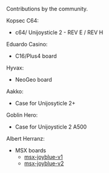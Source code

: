 Contributions by the community.


Kopsec C64:
 - c64/ Unijoysticle 2 - REV E / REV H

Eduardo Casino:
 - C16/Plus4 board

Hyvax:
  - NeoGeo board

Aakko:
  - Case for Unijosyticle 2+

Goblin Hero:
  - Case for Unijoysticle 2 A500

Albert Herranz:
  - MSX boards
    * [msx-joyblue-v1](https://github.com/herraa1/msx-joyblue-v1)
    * [msx-joyblue-v2](https://github.com/herraa1/msx-joyblue-v2)
